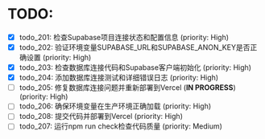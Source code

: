 # TODO:

- [x] todo_201: 检查Supabase项目连接状态和配置信息 (priority: High)
- [x] todo_202: 验证环境变量SUPABASE_URL和SUPABASE_ANON_KEY是否正确设置 (priority: High)
- [x] todo_203: 检查数据库连接代码和Supabase客户端初始化 (priority: High)
- [x] todo_204: 添加数据库连接测试和详细错误日志 (priority: High)
- [ ] todo_205: 修复数据库连接问题并重新部署到Vercel (**IN PROGRESS**) (priority: High)
- [ ] todo_206: 确保环境变量在生产环境正确加载 (priority: High)
- [ ] todo_208: 提交代码并部署到Vercel (priority: High)
- [ ] todo_207: 运行npm run check检查代码质量 (priority: Medium)
